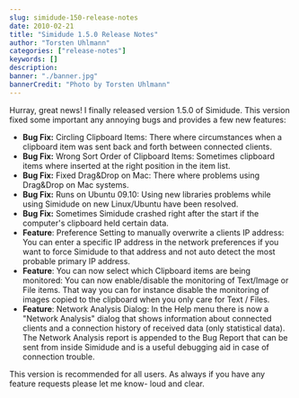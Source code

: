 ```yaml
---
slug: simidude-150-release-notes
date: 2010-02-21
title: "Simidude 1.5.0 Release Notes"
author: "Torsten Uhlmann"
categories: ["release-notes"]
keywords: []
description:
banner: "./banner.jpg"
bannerCredit: "Photo by Torsten Uhlmann"
---
```


Hurray, great news! I finally released version 1.5.0 of Simidude. This version fixed some important any annoying bugs and provides a few new features:

-   **Bug Fix:** Circling Clipboard Items: There where circumstances when a clipboard item was sent back and forth between connected clients.
-   **Bug Fix:** Wrong Sort Order of Clipboard Items: Sometimes clipboard items where inserted at the right position in the item list.
-   **Bug Fix:** Fixed Drag&Drop on Mac: There where problems using Drag&Drop on Mac systems.
-   **Bug Fix:** Runs on Ubuntu 09.10: Using new libraries problems while using Simidude on new Linux/Ubuntu have been resolved.
-   **Bug Fix:** Sometimes Simidude crashed right after the start if the computer's clipboard held certain data.
-   **Feature**: Preference Setting to manually overwrite a clients IP address: You can enter a specific IP address in the network preferences if you want to force Simidude to that address and not auto detect the most probable primary IP address.
-   **Feature**: You can now select which Clipboard items are being monitored: You can now enable/disable the monitoring of Text/Image or File items. That way you can for instance disable the monitoring of images copied to the clipboard when you only care for Text / Files.
-   **Feature**: Network Analysis Dialog: In the Help menu there is now a "Network Analysis" dialog that shows information about connected clients and a connection history of received data (only statistical data). The Network Analysis report is appended to the Bug Report that can be sent from inside Simidude and is a useful debugging aid in case of connection trouble.

This version is recommended for all users. As always if you have any feature requests please let me know- loud and clear.
